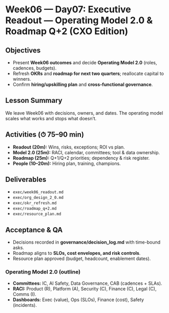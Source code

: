 # Week06 — Day07: Executive Readout — Operating Model 2.0 & Roadmap Q+2 (CXO Edition)

## Objectives
- Present **Week06 outcomes** and decide **Operating Model 2.0** (roles, cadences, budgets).
- Refresh **OKRs** and **roadmap for next two quarters**; reallocate capital to winners.
- Confirm **hiring/upskilling plan** and **cross-functional governance**.

## Lesson Summary
We leave Week06 with decisions, owners, and dates. The operating model scales what works and stops what doesn’t.

## Activities (⏱ 75–90 min)
- **Readout (20m):** Wins, risks, exceptions; ROI vs plan.
- **Model 2.0 (25m):** RACI, calendar, committees; tool & data ownership.
- **Roadmap (25m):** Q+1/Q+2 priorities; dependency & risk register.
- **People (10–20m):** Hiring plan, training, champions.

## Deliverables
- `exec/week06_readout.md`
- `exec/org_design_2_0.md`
- `exec/okr_refresh.md`
- `exec/roadmap_q+2.md`
- `exec/resource_plan.md`

## Acceptance & QA
- Decisions recorded in **governance/decision_log.md** with time-bound asks.
- Roadmap aligns to **SLOs, cost envelopes, and risk controls**.
- Resource plan approved (budget, headcount, enablement dates).

### Operating Model 2.0 (outline)
- **Committees:** IC, AI Safety, Data Governance, CAB (cadences + SLAs).
- **RACI:** Product (R), Platform (A), Security (C), Finance (C), Legal (C), Comms (I).
- **Dashboards:** Exec (value), Ops (SLOs), Finance (cost), Safety (incidents).
